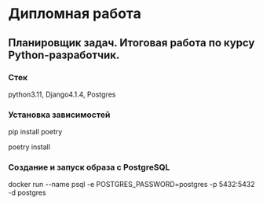 # Дипломная работа
## Планировщик задач. Итоговая работа по курсу Python-разработчик.
### Стек
python3.11, Django4.1.4, Postgres

### Установка зависимостей
pip install poetry

poetry install
### Создание и запуск образа с PostgreSQL

docker run --name psql -e POSTGRES_PASSWORD=postgres -p 5432:5432 -d postgres
